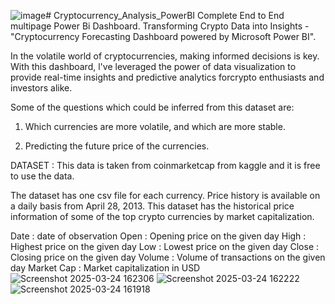 ![image](https://github.com/user-attachments/assets/198c3871-6526-422c-8b36-545b39658db4)# Cryptocurrency_Analysis_PowerBI
Complete End to End multipage Power Bi Dashboard.
Transforming Crypto Data into Insights - "Cryptocurrency Forecasting Dashboard powered by Microsoft Power BI".

In the volatile world of cryptocurrencies, making informed decisions is key. With this dashboard, l've leveraged the power of data visualization to provide real-time insights and predictive analytics forcrypto enthusiasts and investors alike.

Some of the questions which could be inferred from this dataset are:

1) Which currencies are more volatile, and which are more stable.

2) Predicting the future price of the currencies.
 
DATASET : This data is taken from coinmarketcap from kaggle and it is free to use the data.

The dataset has one csv file for each currency. Price history is available on a daily basis from April 28, 2013. This dataset has the historical price information of some of the top crypto currencies by market capitalization.

Date : date of observation
Open : Opening price on the given day
High : Highest price on the given day
Low : Lowest price on the given day
Close : Closing price on the given day
Volume : Volume of transactions on the given day
Market Cap : Market capitalization in USD
![Screenshot 2025-03-24 162306](https://github.com/user-attachments/assets/6903b4c6-6f35-4428-b898-d327316bae1a)
![Screenshot 2025-03-24 162222](https://github.com/user-attachments/assets/eb5a4e84-3802-4c14-b220-dc4e1a2f42a9)
![Screenshot 2025-03-24 161918](https://github.com/user-attachments/assets/7a6ef2e8-f464-4125-9cb4-e259681e55ff)
